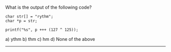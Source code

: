 What is the output of the following code?

	char str[] = "rythm";
	char *p = str;

	printf("%s", p +++ (127 ^ 125));

a) ythm
b) thm
c) hm
d) None of the above

--------------------------------------------------------------------------------

